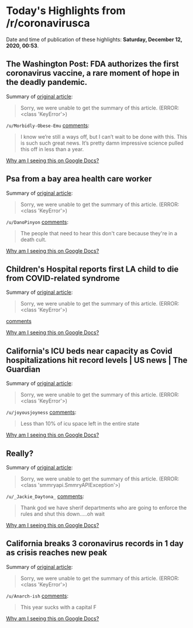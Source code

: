 # Today's Highlights from /r/coronavirusca

Date and time of publication of these highlights: **Saturday, December 12, 2020, 00:53**.

## The Washington Post: FDA authorizes the first coronavirus vaccine, a rare moment of hope in the deadly pandemic.

Summary of [original article](https://www.washingtonpost.com/health/2020/12/11/trump-stephen-hahn-fda-covid-vaccine/):

> Sorry, we were unable to get the summary of this article. (ERROR: <class 'KeyError'>)

`/u/Morbidly-Obese-Emu` [comments](https://www.reddit.com/r/CoronavirusCA/comments/kbho0p/the_washington_post_fda_authorizes_the_first/):

> I know we’re still a ways off, but I can’t wait to be done with this.  This is such such great news.  It’s pretty damn impressive science pulled this off in less than a year.

[Why am I seeing this on Google Docs?](https://docs.google.com/document/d/1Dc6We63vOXIZsc0op-Bt4abqkYjXzOigalQqFxmvvbM/edit?usp=sharing)

## Psa from a bay area health care worker

Summary of [original article](https://www.reddit.com/r/CoronavirusCA/comments/kbi9da/psa_from_a_bay_area_health_care_worker/):

> Sorry, we were unable to get the summary of this article. (ERROR: <class 'KeyError'>)

`/u/DanoPinyon` [comments](https://www.reddit.com/r/CoronavirusCA/comments/kbi9da/psa_from_a_bay_area_health_care_worker/):

> The people that need to hear this don't care because they're in a death cult.

[Why am I seeing this on Google Docs?](https://docs.google.com/document/d/1Dc6We63vOXIZsc0op-Bt4abqkYjXzOigalQqFxmvvbM/edit?usp=sharing)

## Children's Hospital reports first LA child to die from COVID-related syndrome

Summary of [original article](https://www.theeastsiderla.com/neighborhoods/east_hollywood/childrens-hospital-reports-first-la-child-to-die-from-covid-related-syndrome/article_7fc0cd94-3af4-11eb-bdd2-2b5f16ebda3d.html):

> Sorry, we were unable to get the summary of this article. (ERROR: <class 'KeyError'>)

[comments](https://www.reddit.com/r/CoronavirusCA/comments/kbixst/childrens_hospital_reports_first_la_child_to_die/)

[Why am I seeing this on Google Docs?](https://docs.google.com/document/d/1Dc6We63vOXIZsc0op-Bt4abqkYjXzOigalQqFxmvvbM/edit?usp=sharing)

## California's ICU beds near capacity as Covid hospitalizations hit record levels | US news | The Guardian

Summary of [original article](https://www.theguardian.com/us-news/2020/dec/11/california-covid-19-cases-deaths-hospital-beds):

> Sorry, we were unable to get the summary of this article. (ERROR: <class 'KeyError'>)

`/u/joyousjoyness` [comments](https://www.reddit.com/r/CoronavirusCA/comments/kbbli6/californias_icu_beds_near_capacity_as_covid/):

> Less than 10% of icu space left in the entire state

[Why am I seeing this on Google Docs?](https://docs.google.com/document/d/1Dc6We63vOXIZsc0op-Bt4abqkYjXzOigalQqFxmvvbM/edit?usp=sharing)

## Really?

Summary of [original article](https://i.redd.it/d2dqirliik461.jpg):

> Sorry, we were unable to get the summary of this article. (ERROR: <class 'smmryapi.SmmryAPIException'>)

`/u/_Jackie_Daytona_` [comments](https://www.reddit.com/r/CoronavirusCA/comments/kb3r0f/really/):

> Thank god we have sherif departments who are going to enforce the rules and shut this down.....oh wait

[Why am I seeing this on Google Docs?](https://docs.google.com/document/d/1Dc6We63vOXIZsc0op-Bt4abqkYjXzOigalQqFxmvvbM/edit?usp=sharing)

## California breaks 3 coronavirus records in 1 day as crisis reaches new peak

Summary of [original article](https://abc30.com/health/ca-breaks-3-coronavirus-records-in-1-day/8695119/):

> Sorry, we were unable to get the summary of this article. (ERROR: <class 'KeyError'>)

`/u/Anarch-ish` [comments](https://www.reddit.com/r/CoronavirusCA/comments/kbcmqh/california_breaks_3_coronavirus_records_in_1_day/):

> This year sucks with a capital F

[Why am I seeing this on Google Docs?](https://docs.google.com/document/d/1Dc6We63vOXIZsc0op-Bt4abqkYjXzOigalQqFxmvvbM/edit?usp=sharing)

